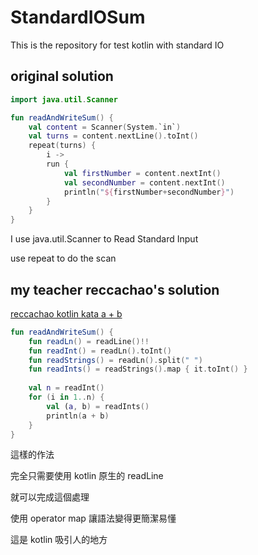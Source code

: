 # StandardIOSum

This is the repository for test kotlin with standard IO

## original solution

```kotlin
import java.util.Scanner

fun readAndWriteSum() {
    val content = Scanner(System.`in`)
    val turns = content.nextLine().toInt()
    repeat(turns) {
        i ->
        run {
            val firstNumber = content.nextInt()
            val secondNumber = content.nextInt()
            println("${firstNumber+secondNumber}")
        }
    }
}
```
I use java.util.Scanner to Read Standard Input

use repeat to do the scan

## my teacher reccachao's solution

[reccachao kotlin kata a + b](https://gitpage.reccachao.net/kotlin/kata/a-plus-b/)
```kotlin
fun readAndWriteSum() {
    fun readLn() = readLine()!!
    fun readInt() = readLn().toInt()
    fun readStrings() = readLn().split(" ")
    fun readInts() = readStrings().map { it.toInt() }
    
    val n = readInt()
    for (i in 1..n) {
        val (a, b) = readInts()
        println(a + b)
    }
}
```

這樣的作法

完全只需要使用 kotlin 原生的 readLine

就可以完成這個處理

使用 operator map 讓語法變得更簡潔易懂

這是 kotlin 吸引人的地方
